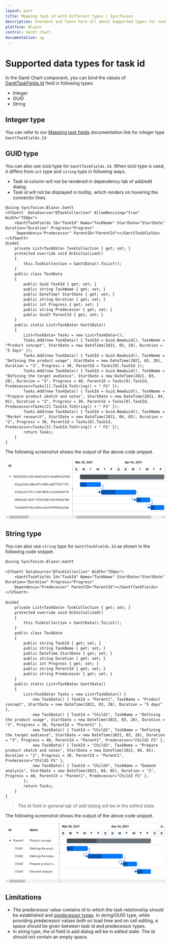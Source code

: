 ```yaml
---
layout: post
title: Mapping task id with different types | Syncfusion
description: Checkout and learn here all about Supported types for task id in Syncfusion Blazor Gantt Chart component and more.
platform: Blazor
control: Gantt Chart
documentation: ug
---
```


# Supported data types for task id

In the Gantt Chart component, you can bind the values of [GanttTaskFields.Id](https://help.syncfusion.com/cr/blazor/Syncfusion.Blazor.Gantt.GanttTaskFields.html#Syncfusion_Blazor_Gantt_GanttTaskFields_Id) field in following types.

* Integer
* GUID
* String

## Integer type

You can refer to our [Mapping task fields](https://blazor.syncfusion.com/documentation/gantt-chart/getting-started#mapping-task-fields) documentation link for integer type `GanttTaskFields.Id`

## GUID type

You can also use `GUID` type for `GanttTaskFields.Id`. When `GUID` type is used, it differs from `int` type and `string` type in following ways.

* Task id column will not be rendered in dependency tab of add/edit dialog.
* Task id will not be displayed in tooltip, which renders on hovering the connector lines.

```cshtml
@using Syncfusion.Blazor.Gantt
<SfGantt  DataSource="@TaskCollection" AllowResizing="true" Width="750px">
    <GanttTaskFields Id="TaskId" Name="TaskName" StartDate="StartDate" Duration="Duration" Progress="Progress"
     Dependency="Predecessor" ParentID="ParentId"></GanttTaskFields>
</SfGantt>
@code{
    private List<TaskData> TaskCollection { get; set; }
    protected override void OnInitialized()
    {
        this.TaskCollection = GanttData().ToList();
    }  
	public class TaskData
    {
        public Guid TaskId { get; set; }
        public string TaskName { get; set; }
        public DateTime? StartDate { get; set; }
        public string Duration { get; set; }
        public int Progress { get; set; }
        public string Predecessor { get; set; }
        public Guid? ParentId { get; set; }
    }
    public static List<TaskData> GanttData()
    {
        List<TaskData> Tasks = new List<TaskData>();
        Tasks.Add(new TaskData() { TaskId = Guid.NewGuid(), TaskName = "Product concept", StartDate = new DateTime(2021, 03, 28), Duration = "5 days" });
        Tasks.Add(new TaskData() { TaskId = Guid.NewGuid(), TaskName = "Defining the product usage", StartDate = new DateTime(2021, 03, 28), Duration = "3", Progress = 30, ParentId = Tasks[0].TaskId });
        Tasks.Add(new TaskData() { TaskId = Guid.NewGuid(), TaskName = "Defining the target audience", StartDate = new DateTime(2021, 03, 28), Duration = "3", Progress = 40, ParentId = Tasks[0].TaskId, Predecessor=Tasks[1].TaskId.ToString() + " FS" });
        Tasks.Add(new TaskData() { TaskId = Guid.NewGuid(), TaskName = "Prepare product sketch and notes", StartDate = new DateTime(2021, 04, 01), Duration = "2", Progress = 30, ParentId = Tasks[0].TaskId, Predecessor=Tasks[2].TaskId.ToString() + " FS" });
        Tasks.Add(new TaskData() { TaskId = Guid.NewGuid(), TaskName = "Market research", StartDate = new DateTime(2021, 04, 05), Duration = "2", Progress = 30, ParentId = Tasks[0].TaskId, Predecessor=Tasks[3].TaskId.ToString() + " FS" });
        return Tasks;
    }
}
```

The following screenshot shows the output of the above code snippet.

![GUID type task id](../images/guid-taskid.PNG)

## String type

You can also use `string` type for `GanttTaskFields.Id` as shown in the following code snippet.

```cshtml
@using Syncfusion.Blazor.Gantt

<SfGantt DataSource="@TaskCollection" Width="750px">
    <GanttTaskFields Id="TaskId" Name="TaskName" StartDate="StartDate"  Duration="Duration" Progress="Progress"
    Dependency="Predecessor" ParentID="ParentId"></GanttTaskFields>
</SfGantt>

@code{
    private List<TaskData> TaskCollection { get; set; }
    protected override void OnInitialized()
    {
        this.TaskCollection = GanttData().ToList();
    }
	public class TaskData
    {
        public string TaskId { get; set; }
        public string TaskName { get; set; }
        public DateTime StartDate { get; set; }
        public string Duration { get; set; }
        public int Progress { get; set; }
        public string ParentId { get; set; }
        public string Predecessor { get; set; } 
    }
    public static List<TaskData> GanttData()
    {
        List<TaskData> Tasks = new List<TaskData>() {
            new TaskData() { TaskId = "Parent1", TaskName = "Product concept", StartDate = new DateTime(2021, 03, 28), Duration = "5 days" },
            new TaskData() { TaskId = "Child1", TaskName = "Defining the product usage", StartDate = new DateTime(2021, 03, 28), Duration = "3", Progress = 30, ParentId = "Parent1" },
            new TaskData() { TaskId = "Child2", TaskName = "Defining the target audience", StartDate = new DateTime(2021, 03, 28), Duration = "3", Progress = 40, ParentId = "Parent1", Predecessor="Child1 FS" },
            new TaskData() { TaskId = "Child3", TaskName = "Prepare product sketch and notes", StartDate = new DateTime(2021, 04, 01), Duration = "2", Progress = 30, ParentId = "Parent1", Predecessor="Child2 FS" },
            new TaskData() { TaskId = "Child4", TaskName = "Demand analysis", StartDate = new DateTime(2021, 04, 05), Duration = "2", Progress = 40, ParentId = "Parent1", Predecessor="Child3 FS" },
        };
        return Tasks;
    }
}
```

> The Id field in general tab of add dialog will be in the edited state.

The following screenshot shows the output of the above code snippet.

![string type task id](../images/string-taskid.PNG)

## Limitations

* The predecessor value contains id to which the task relationship should be established and [predecessor types](https://blazor.syncfusion.com/documentation/gantt-chart/task-dependencies#task-relationship-types). In string/GUID type, while providing predecessor values both on load time and on cell editing, a space should be given between task id and predecessor types.
* In string type, the id field in add dialog will be in edited state. The id should not contain an empty space.
